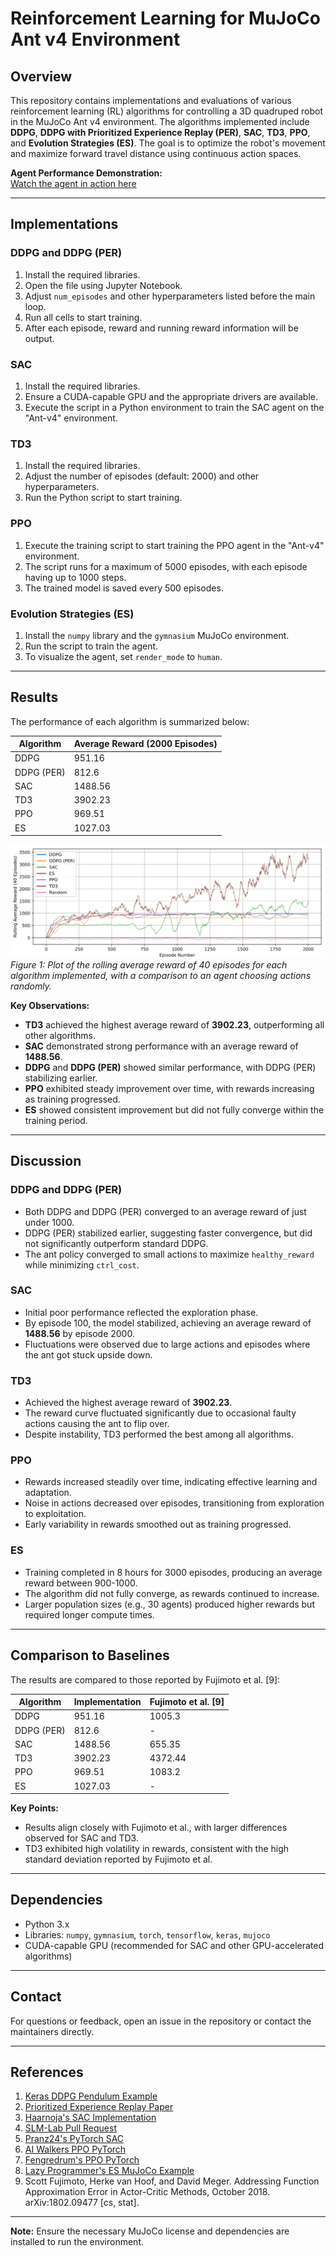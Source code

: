# Reinforcement Learning for MuJoCo Ant v4 Environment

## Overview
This repository contains implementations and evaluations of various reinforcement learning (RL) algorithms for controlling a 3D quadruped robot in the MuJoCo Ant v4 environment. The algorithms implemented include **DDPG**, **DDPG with Prioritized Experience Replay (PER)**, **SAC**, **TD3**, **PPO**, and **Evolution Strategies (ES)**. The goal is to optimize the robot's movement and maximize forward travel distance using continuous action spaces. 

**Agent Performance Demonstration:**  
[Watch the agent in action here](https://drive.google.com/file/d/129ZlGr8QnOHoiwpESmuiXnWffVl8xfxJ/view?usp=sharing)

---

## Implementations 

### **DDPG and DDPG (PER)**
1. Install the required libraries.
2. Open the file using Jupyter Notebook.
3. Adjust `num_episodes` and other hyperparameters listed before the main loop.
4. Run all cells to start training.
5. After each episode, reward and running reward information will be output.

### **SAC**
1. Install the required libraries.
2. Ensure a CUDA-capable GPU and the appropriate drivers are available.
3. Execute the script in a Python environment to train the SAC agent on the "Ant-v4" environment.

### **TD3**
1. Install the required libraries.
2. Adjust the number of episodes (default: 2000) and other hyperparameters.
3. Run the Python script to start training.

### **PPO**
1. Execute the training script to start training the PPO agent in the "Ant-v4" environment.
2. The script runs for a maximum of 5000 episodes, with each episode having up to 1000 steps.
3. The trained model is saved every 500 episodes.

### **Evolution Strategies (ES)**
1. Install the `numpy` library and the `gymnasium` MuJoCo environment.
2. Run the script to train the agent.
3. To visualize the agent, set `render_mode` to `human`.

---

## Results
The performance of each algorithm is summarized below:

| Algorithm       | Average Reward (2000 Episodes) |
|-----------------|--------------------------------|
| DDPG            | 951.16                        |
| DDPG (PER)      | 812.6                         |
| SAC             | 1488.56                       |
| TD3             | 3902.23                       |
| PPO             | 969.51                        |
| ES              | 1027.03                       |

![Average Reward Plot](https://github.com/mahimayadav97/-Reinforcement-Learning-for-MuJoCo-Ant-Environment/blob/main/images/Result.png)  
*Figure 1: Plot of the rolling average reward of 40 episodes for each algorithm implemented, with a comparison to an agent choosing actions randomly.*

**Key Observations:**
- **TD3** achieved the highest average reward of **3902.23**, outperforming all other algorithms.
- **SAC** demonstrated strong performance with an average reward of **1488.56**.
- **DDPG** and **DDPG (PER)** showed similar performance, with DDPG (PER) stabilizing earlier.
- **PPO** exhibited steady improvement over time, with rewards increasing as training progressed.
- **ES** showed consistent improvement but did not fully converge within the training period.

---

## Discussion

### **DDPG and DDPG (PER)**
- Both DDPG and DDPG (PER) converged to an average reward of just under 1000.
- DDPG (PER) stabilized earlier, suggesting faster convergence, but did not significantly outperform standard DDPG.
- The ant policy converged to small actions to maximize `healthy_reward` while minimizing `ctrl_cost`.

### **SAC**
- Initial poor performance reflected the exploration phase.
- By episode 100, the model stabilized, achieving an average reward of **1488.56** by episode 2000.
- Fluctuations were observed due to large actions and episodes where the ant got stuck upside down.

### **TD3**
- Achieved the highest average reward of **3902.23**.
- The reward curve fluctuated significantly due to occasional faulty actions causing the ant to flip over.
- Despite instability, TD3 performed the best among all algorithms.

### **PPO**
- Rewards increased steadily over time, indicating effective learning and adaptation.
- Noise in actions decreased over episodes, transitioning from exploration to exploitation.
- Early variability in rewards smoothed out as training progressed.

### **ES**
- Training completed in 8 hours for 3000 episodes, producing an average reward between 900-1000.
- The algorithm did not fully converge, as rewards continued to increase.
- Larger population sizes (e.g., 30 agents) produced higher rewards but required longer compute times.

---

## Comparison to Baselines
The results are compared to those reported by Fujimoto et al. [9]:

| Algorithm       | Implementation     | Fujimoto et al. [9] |
|-----------------|--------------------|---------------------|
| DDPG            | 951.16             | 1005.3              |
| DDPG (PER)      | 812.6              | -                   |
| SAC             | 1488.56            | 655.35             |
| TD3             | 3902.23            | 4372.44            |
| PPO             | 969.51             | 1083.2             |
| ES              | 1027.03            | -                   |

**Key Points:**
- Results align closely with Fujimoto et al., with larger differences observed for SAC and TD3.
- TD3 exhibited high volatility in rewards, consistent with the high standard deviation reported by Fujimoto et al.
---

## Dependencies
- Python 3.x
- Libraries: `numpy`, `gymnasium`, `torch`, `tensorflow`, `keras`, `mujoco`
- CUDA-capable GPU (recommended for SAC and other GPU-accelerated algorithms)
  
---

## Contact
For questions or feedback, open an issue in the repository or contact the maintainers directly.

---

## References
1. [Keras DDPG Pendulum Example](https://keras.io/examples/rl/ddpg_pendulum/)
2. [Prioritized Experience Replay Paper](https://arxiv.org/abs/1511.05952)
3. [Haarnoja's SAC Implementation](https://github.com/haarnoja/sac)
4. [SLM-Lab Pull Request](https://github.com/kengz/SLM-Lab/pull/398)
5. [Pranz24's PyTorch SAC](https://github.com/pranz24/pytorch-soft-actor-critic)
6. [AI Walkers PPO PyTorch](https://github.com/iamvigneshwars/ai-walkers-ppo-pytorch)
7. [Fengredrum's PPO PyTorch](https://github.com/fengredrum/ppo-pytorch)
8. [Lazy Programmer's ES MuJoCo Example](https://github.com/lazyprogrammer/machine_learning_examples/blob/master/rl3/es_mujoco.py)
9. Scott Fujimoto, Herke van Hoof, and David Meger. Addressing Function Approximation Error in Actor-Critic Methods, October 2018. arXiv:1802.09477 [cs, stat].

---

**Note:** Ensure the necessary MuJoCo license and dependencies are installed to run the environment.
